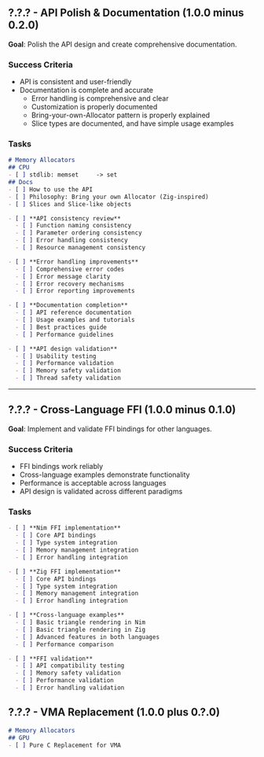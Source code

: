## ?.?.? - API Polish & Documentation  (1.0.0 minus 0.2.0)
**Goal**: Polish the API design and create comprehensive documentation.

### Success Criteria
- API is consistent and user-friendly
- Documentation is complete and accurate
  - Error handling is comprehensive and clear
  - Customization is properly documented
  - Bring-your-own-Allocator pattern is properly explained
  - Slice types are documented, and have simple usage examples

### Tasks
```md
# Memory Allocators
## CPU
- [ ] stdlib: memset     -> set
## Docs
- [ ] How to use the API
- [ ] Philosophy: Bring your own Allocator (Zig-inspired)
- [ ] Slices and Slice-like objects
```

```md
- [ ] **API consistency review**
  - [ ] Function naming consistency
  - [ ] Parameter ordering consistency
  - [ ] Error handling consistency
  - [ ] Resource management consistency
```

```md
- [ ] **Error handling improvements**
  - [ ] Comprehensive error codes
  - [ ] Error message clarity
  - [ ] Error recovery mechanisms
  - [ ] Error reporting improvements
```

```md
- [ ] **Documentation completion**
  - [ ] API reference documentation
  - [ ] Usage examples and tutorials
  - [ ] Best practices guide
  - [ ] Performance guidelines
```

```md
- [ ] **API design validation**
  - [ ] Usability testing
  - [ ] Performance validation
  - [ ] Memory safety validation
  - [ ] Thread safety validation
```

---

## ?.?.? - Cross-Language FFI  (1.0.0 minus 0.1.0)
**Goal**: Implement and validate FFI bindings for other languages.

### Success Criteria
- FFI bindings work reliably
- Cross-language examples demonstrate functionality
- Performance is acceptable across languages
- API design is validated across different paradigms

### Tasks
```md
- [ ] **Nim FFI implementation**
  - [ ] Core API bindings
  - [ ] Type system integration
  - [ ] Memory management integration
  - [ ] Error handling integration
```

```md
- [ ] **Zig FFI implementation**
  - [ ] Core API bindings
  - [ ] Type system integration
  - [ ] Memory management integration
  - [ ] Error handling integration
```

```md
- [ ] **Cross-language examples**
  - [ ] Basic triangle rendering in Nim
  - [ ] Basic triangle rendering in Zig
  - [ ] Advanced features in both languages
  - [ ] Performance comparison
```

```md
- [ ] **FFI validation**
  - [ ] API compatibility testing
  - [ ] Memory safety validation
  - [ ] Performance validation
  - [ ] Error handling validation
```


## ?.?.? - VMA Replacement   (1.0.0 plus 0.?.0)
```md
# Memory Allocators
## GPU
- [ ] Pure C Replacement for VMA
```

